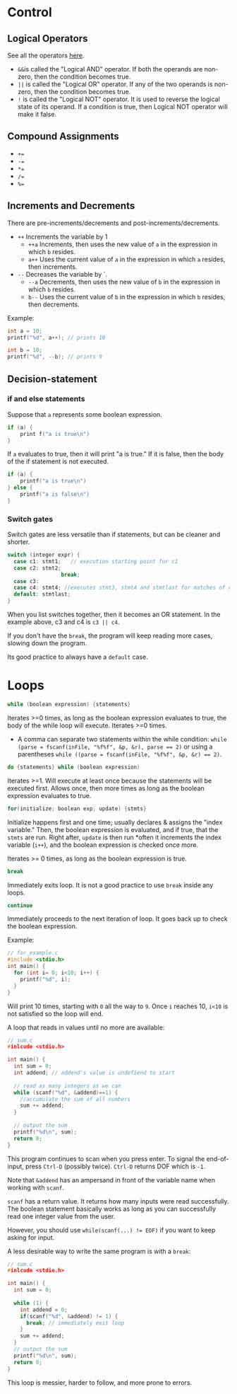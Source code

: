 # Control 

## Logical Operators
See all the operators [here](https://www.tutorialspoint.com/cprogramming/c_operators.htm). 
- `&&`is called the "Logical AND" operator. If both the operands are non-zero, then the condition becomes true. 
- `||` is called the "Logical OR" operator. If any of the two operands is non-zero, then the condition becomes true. 
- `!` is called the "Logical NOT" operator. It is used to reverse the logical state of its operand. If a condition is true, then Logical NOT operator will make it false. 

## Compound Assignments
- `+=`
- `-=`
- `*=`
- `/=`
- `%=`

## Increments and Decrements
There are pre-increments/decrements and post-increments/decrements. 
- `++` Increments the variable by 1
	- `++a` Increments, then uses the new value of `a` in the expression in which `b` resides.
	- `a++` Uses the current value of `a` in the expression in which `a` resides, then increments.
- `--` Decreases the variable by `.
  - `--a` Decrements, then uses the new value of `b` in the expression in which `b` resides. 
  - `b--` Uses the current value of `b` in the expression in which `b` resides, then decrements. 

Example:

```c
int a = 10;
printf("%d", a++); // prints 10

int b = 10;
printf("%d", --b); // prints 9 
```



## Decision-statement

### if and else statements
Suppose that `a` represents some boolean expression.
```c
if (a) {
	print f("a is true\n")
}
```
If `a` evaluates to true, then it will print "a is true." If it is false, then the body of the if statement is not executed.

```c
if (a) {
	printf("a is true\n")
} else {
	printf("a is false\n")
}
```

### Switch gates
Switch gates are less versatile than if statements, but can be cleaner and shorter. 
```c
switch (integer expr) {
  case c1: stmt1;	// execution starting point for c1
  case c2: stmt2;
    			 break;
  case c3: 
  case c4: stmt4; //executes stmt3, stmt4 and stmtlast for matches of c3 or c4. 
  default: stmtlast;
}
```

When you list switches together, then it becomes an OR statement. In the example above, c3 and c4 is  `c3 || c4`.

If you don't have the `break`, the program will keep reading more cases, slowing down the program. 

Its good practice to always have a `default` case. 



# Loops

```c
while (boolean expression) {statements}
```

Iterates >=0 times, as long as the boolean expression evaluates to true, the body of the while loop will execute. Iterates >=0 times.
- A comma can separate two statements within the while condition: `while (parse = fscanf(inFile, "%f%f", &p, &r), parse == 2)` or using a parentheses `while ((parse = fscanf(inFile, "%f%f", &p, &r) == 2)`.



```c
do {statements} while (boolean expression)
```

Iterates >=1. Will execute at least once because the statements will be executed first. Allows once, then more times as long as the boolean expression evaluates to true. 



```c
for(initialize; boolean exp; update) {stmts}
```

Initialize happens first and one time; usually declares & assigns the "index variable." Then, the boolean expression is evaluated, and if true, that the `stmts` are run. Right after, `update` is then run *often it increments the index variable (`i++`), and the boolean expression is checked once more. 

Iterates >= 0 times, as long as the boolean expression is true. 



```c
break
```

Immediately exits loop. It is not a good practice to use `break` inside any loops. 



```c
continue
```

Immediately proceeds to the next iteration of loop. It goes back up to check the boolean expression. 



Example:

```c
// for_example.c
#include <stdio.h>
int main() {
  for (int i= 0; i<10; i++) {
    printf("%d", i); 
  }
}
```

Will print 10 times, starting with `0` all the way to `9`. Once `i` reaches 10, `i<10` is not satisfied so the loop will end. 


A loop that reads in values until no more are available:

```c
// sum.c
#inlcude <stdio.h>

int main() {
  int sum = 0;
  int addend; // addend's value is undefiend to start
  
  // read as many integers as we can
  while (scanf("%d", &addend)==1) {
    //accumulate the sum of all numbers
    sum += addend; 
  }
  
  // output the sum
  printf("%d\n", sum);
  return 0; 
}
```

This program continues to scan when you press enter. To signal the end-of-input, press `Ctrl-D` (possibly twice). `Ctrl-D` returns DOF which is `-1`.

Note that `&addend` has an ampersand in front of the variable name when working with `scanf`.

`scanf` has a return value. It returns how many inputs were read successfully. The boolean statement basically works as long as you can successfully read one integer value from the user. 

However, you should use `while(scanf(...) != EOF)` if you want to keep asking for input. 

A less desirable way to write the same program is with a `break`:

```c
// sum.c
#inlcude <stdio.h>

int main() {
  int sum = 0;
  
  while (1) {
    int addend = 0;
    if(scanf("%d", &addend) != 1) {
      break; // immediately exit loop
    }
    sum += addend; 
  }  
  // output the sum
  printf("%d\n", sum);
  return 0; 
}
```

This loop is messier, harder to follow, and more prone to errors. 

